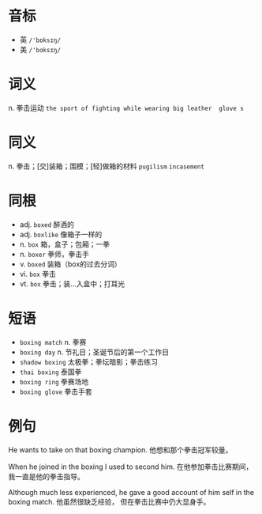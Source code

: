 # 音标

- 英 `/'bɒksɪŋ/`
- 美 `/'bɑksɪŋ/`

# 词义

n. 拳击运动
`the sport of fighting while wearing big leather  glove s `

# 同义

n. 拳击；[交]装箱；围模；[轻]做箱的材料
`pugilism` `incasement`

# 同根

- adj. `boxed` 醉酒的
- adj. `boxlike` 像箱子一样的
- n. `box` 箱，盒子；包厢；一拳
- n. `boxer` 拳师，拳击手
- v. `boxed` 装箱（box的过去分词）
- vi. `box` 拳击
- vt. `box` 拳击；装…入盒中；打耳光

# 短语

- `boxing match` n. 拳赛
- `boxing day` n. 节礼日；圣诞节后的第一个工作日
- `shadow boxing` 太极拳；拳坛暗影；拳击练习
- `thai boxing` 泰国拳
- `boxing ring` 拳赛场地
- `boxing glove` 拳击手套

# 例句

He wants to take on that boxing champion.
他想和那个拳击冠军较量。

When he joined in the boxing I used to second him.
在他参加拳击比赛期间，我一直是他的拳击指导。

Although much less experienced, he gave a good account of him self in the boxing match.
他虽然很缺乏经验， 但在拳击比赛中仍大显身手。


